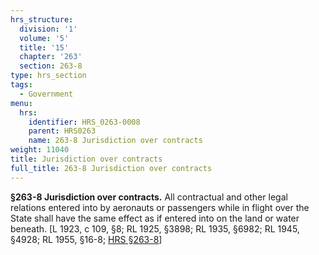 ```yaml
---
hrs_structure:
  division: '1'
  volume: '5'
  title: '15'
  chapter: '263'
  section: 263-8
type: hrs_section
tags:
  - Government
menu:
  hrs:
    identifier: HRS_0263-0008
    parent: HRS0263
    name: 263-8 Jurisdiction over contracts
weight: 11040
title: Jurisdiction over contracts
full_title: 263-8 Jurisdiction over contracts
---
```

**§263-8 Jurisdiction over contracts.** All contractual and other legal relations entered into by aeronauts or passengers while in flight over the State shall have the same effect as if entered into on the land or water beneath. [L 1923, c 109, §8; RL 1925, §3898; RL 1935, §6982; RL 1945, §4928; RL 1955, §16-8; [HRS §263-8](/title-15/chapter-263/section-263-8/)]